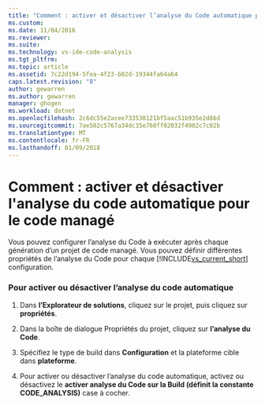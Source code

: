 ```yaml
---
title: "Comment : activer et désactiver l’analyse du Code automatique pour le Code managé | Documents Microsoft"
ms.custom: 
ms.date: 11/04/2016
ms.reviewer: 
ms.suite: 
ms.technology: vs-ide-code-analysis
ms.tgt_pltfrm: 
ms.topic: article
ms.assetid: 7c22d194-5fea-4f23-b02d-19344fa64a64
caps.latest.revision: "8"
author: gewarren
ms.author: gewarren
manager: ghogen
ms.workload: dotnet
ms.openlocfilehash: 2c6dc55e2acee733538121bf5aac51b935e2d86d
ms.sourcegitcommit: 7ae502c5767a34dc35e760ff02032f4902c7c02b
ms.translationtype: MT
ms.contentlocale: fr-FR
ms.lasthandoff: 01/09/2018
---
```

# <a name="how-to-enable-and-disable-automatic-code-analysis-for-managed-code"></a>Comment : activer et désactiver l'analyse du code automatique pour le code managé
Vous pouvez configurer l’analyse du Code à exécuter après chaque génération d’un projet de code managé. Vous pouvez définir différentes propriétés de l’analyse du Code pour chaque [!INCLUDE[vs_current_short](../code-quality/includes/vs_current_short_md.md)] configuration.  
  
### <a name="to-enable-or-disable-automatic-code-analysis"></a>Pour activer ou désactiver l’analyse du code automatique  
  
1.  Dans **l’Explorateur de solutions**, cliquez sur le projet, puis cliquez sur **propriétés**.  
  
2.  Dans la boîte de dialogue Propriétés du projet, cliquez sur **l’analyse du Code**.  
  
3.  Spécifiez le type de build dans **Configuration** et la plateforme cible dans **plateforme**.  
  
4.  Pour activer ou désactiver l’analyse du code automatique, activez ou désactivez le **activer analyse du Code sur la Build (définit la constante CODE_ANALYSIS)** case à cocher.
